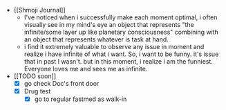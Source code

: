   * [[Shmoji Journal]]
    * I've noticed when i successfully make each moment optimal, i often visually see in my mind's eye an object that represents "the infinite/some layer up like planetary consciousness" combining with an object that represents whatever is task at hand.
    * i find it extremely valuable to observe any issue in moment and realize i have infinite of what i want. So, i want to be funny. it's issue that in past I wasn't. but in this moment, i realize i am the funniest. Everyone loves me and sees me as infinite.
  * [[TODO soon]]
    * [x] go check Doc's front door
    * [x] Drug test
      * [x] go to regular fastmed as walk-in